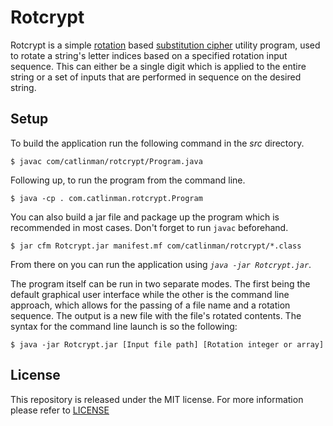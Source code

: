 
# Rotcrypt #

Rotcrypt is a simple [rotation](https://en.wikipedia.org/wiki/ROT13) based
[substitution cipher](https://en.wikipedia.org/wiki/Substitution_cipher)
utility program, used to rotate a string's letter indices based on a specified
rotation input sequence. This can either be a single digit which is applied to
the entire string or a set of inputs that are performed in sequence on the
desired string.

## Setup ##

To build the application run the following command in the *src* directory.

    $ javac com/catlinman/rotcrypt/Program.java

Following up, to run the program from the command line.

    $ java -cp . com.catlinman.rotcrypt.Program

You can also build a jar file and package up the program which is recommended in
most cases. Don't forget to run ```javac``` beforehand.

    $ jar cfm Rotcrypt.jar manifest.mf com/catlinman/rotcrypt/*.class

From there on you can run the application using *```java -jar Rotcrypt.jar```*.

The program itself can be run in two separate modes. The first being the default
graphical user interface while the other is the command line approach, which
allows for the passing of a file name and a rotation sequence. The output is a
new file with the file's rotated contents. The syntax for the command line
launch is so the following:

    $ java -jar Rotcrypt.jar [Input file path] [Rotation integer or array]

## License ##

This repository is released under the MIT license. For more information please
refer to [LICENSE](https://github.com/catlinman/rotcrypt/blob/master/LICENSE)
